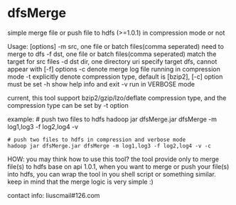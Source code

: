 dfsMerge
========

simple merge file or push file to hdfs (>=1.0.1) in compression mode or not

Usage: <jarClass> [options]
    -m       src, one file or batch files(comma seperated) need to merge to dfs
    -f       dst, one file or batch files(comma seperated) match the target for src files
    -d       dst dir, one directory uri specify target dfs, cannot appear with [-f] options
    -c       denote merge log file running in compression mode
    -t       explicitly denote compression type, default is [bzip2], [-c] option must be set
    -h       show help info and exit
    -v       run in VERBOSE mode

current, this tool support bzip2/gzip/lzo/deflate compression type, and the compression 
type can be set by -t option


example: 
    # push two files to hdfs
    hadoop jar dfsMerge.jar dfsMerge -m log1,log3 -f log2,log4 -v

    # push two files to hdfs in compression and verbose mode
    hadoop jar dfsMerge.jar dfsMerge -m log1,log3 -f log2,log4 -v -c

HOW:
    you may think how to use this tool? the tool provide only to merge file(s) to hdfs base on
api 1.0.1, when you want to merge or push your file(s) into hdfs, you can wrap the tool in you
shell script or something similar. 
    keep in mind that the merge logic is very simple :)

contact info:
liuscmail#126.com
